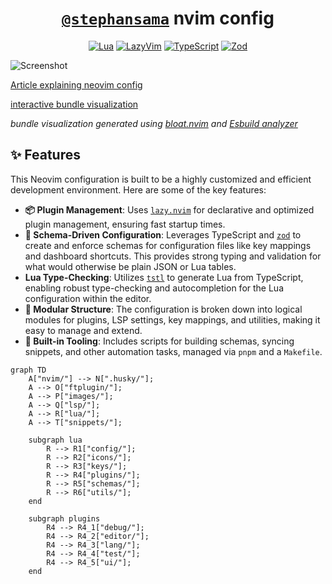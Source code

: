 <!-- markdownlint-disable RULE33 MD033 MD041 -->

<div align="center">

# [`@stephansama`](https://github.com/stephansama/stephansama) nvim config

</div>

<div align="center">

[![Lua](https://img.shields.io/badge/Lua-5.1-2C2D72.svg?logo=lua&logoColor=white&labelColor=2C2D72)](https://github.com/search?q=repo%3Astephansama%2Fnvim%20language%3Alua&type=code)
[![LazyVim](https://img.shields.io/badge/LazyVim-2E7DE9.svg?logo=lazyvim&logoColor=white)](https://www.lazyvim.org/)
[![TypeScript](https://img.shields.io/badge/TypeScript-5.8.2-3178C6.svg?logo=typescript&logoColor=white&labelColor=3178C6)](https://github.com/search?q=repo%3Astephansama%2Fnvim%20language%3ATypeScript&type=code)
[![Zod](https://img.shields.io/badge/Zod-4.1.5-408AFF.svg?logo=zod&logoColor=white&labelColor=408AFF)](https://zod.dev/)

</div>

![Screenshot](https://i.imgur.com/RrehNix.png)

[Article explaining neovim config](https://madprofessorblog.org/articles/my-neovim-config/)

[interactive bundle visualization](https://files.stephansama.info/configs/neovim)

_bundle visualization generated using [bloat.nvim](https://github.com/dundalek/bloat.nvim) and [Esbuild analyzer](https://esbuild.github.io/analyze/)_

## ✨ Features

This Neovim configuration is built to be a highly customized and efficient development environment. Here are some of the key features:

- **📦 Plugin Management**: Uses [`lazy.nvim`](https://github.com/folke/lazy.nvim) for declarative and optimized plugin management, ensuring fast startup times.
- **📝 Schema-Driven Configuration**: Leverages TypeScript and [`zod`](https://zod.dev/) to create and enforce schemas for configuration files like key mappings and dashboard shortcuts. This provides strong typing and validation for what would otherwise be plain JSON or Lua tables.
- **Lua Type-Checking**: Utilizes [`tstl`](https://github.com/TypeScriptToLua/TypeScriptToLua) to generate Lua from TypeScript, enabling robust type-checking and autocompletion for the Lua configuration within the editor.
- **🧩 Modular Structure**: The configuration is broken down into logical modules for plugins, LSP settings, key mappings, and utilities, making it easy to manage and extend.
- **🚀 Built-in Tooling**: Includes scripts for building schemas, syncing snippets, and other automation tasks, managed via `pnpm` and a `Makefile`.

```mermaid
graph TD
    A["nvim/"] --> N[".husky/"];
    A --> O["ftplugin/"];
    A --> P["images/"];
    A --> Q["lsp/"];
    A --> R["lua/"];
    A --> T["snippets/"];

    subgraph lua
        R --> R1["config/"];
        R --> R2["icons/"];
        R --> R3["keys/"];
        R --> R4["plugins/"];
        R --> R5["schemas/"];
        R --> R6["utils/"];
    end

    subgraph plugins
        R4 --> R4_1["debug/"];
        R4 --> R4_2["editor/"];
        R4 --> R4_3["lang/"];
        R4 --> R4_4["test/"];
        R4 --> R4_5["ui/"];
    end
```
